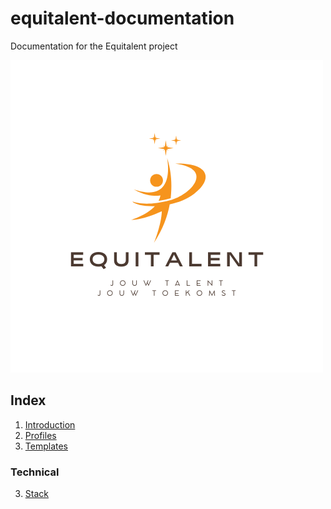 # equitalent-documentation

Documentation for the Equitalent project

![](assets/20250625_103933_equi-talent.png)

## Index

1. [Introduction](https://agicon-frederik.github.io/equitalent-docs/docs/introduction)
2. [Profiles](https://agicon-frederik.github.io/equitalent-docs/docs/profiles)
3. [Templates](https://agicon-frederik.github.io/equitalent-docs/docs/ProfileTemplates)

### Technical

3. [Stack](https://agicon-frederik.github.io/equitalent-docs/docs/TechStack)
